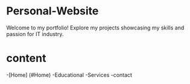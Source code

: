 # Personal-Website
Welcome to my portfolio! Explore my projects showcasing my skills and passion for IT industry.
# content
  -[Home] (#Home)
  -Educational
  -Services
  -contact
